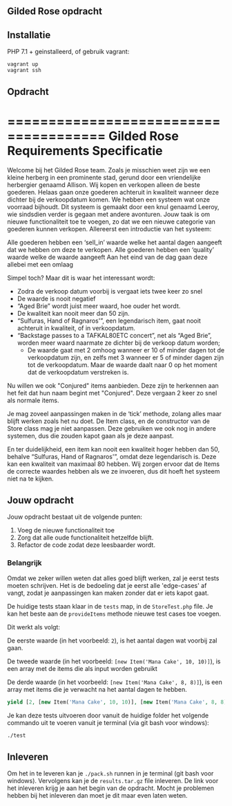 ## Gilded Rose opdracht

## Installatie

PHP 7.1 + geinstalleerd, of gebruik vagrant:

```
vagrant up
vagrant ssh
```

## Opdracht

======================================
Gilded Rose Requirements Specificatie
=====================================

Welcome bij het Gilded Rose team. Zoals je misschien weet zijn we een kleine herberg in een prominente stad, 
gerund door een vriendelijke herbergier genaamd Allison. 
Wij kopen en verkopen alleen de beste goederen. 
Helaas gaan onze goederen achteruit in kwaliteit wanneer deze dichter bij de 
verkoopdatum komen. We hebben een systeem wat onze voorraad bijhoudt. 
Dit systeem is gemaakt door een knul genaamd Leeroy, wie sindsdien verder is gegaan met andere avonturen. 
Jouw taak is om nieuwe functionaliteit toe te voegen, zo dat we een nieuwe 
categorie van goederen kunnen verkopen. Allereerst een introductie van het systeem:

Alle goederen hebben een ‘sell_in’ waarde welke het aantal dagen aangeeft 
dat we hebben om deze te verkopen.
Alle goederen hebben een ‘quality’ waarde welke de waarde aangeeft
Aan het eind van de dag gaan deze allebei met een omlaag

Simpel toch? Maar dit is waar het interessant wordt:

* Zodra de verkoop datum voorbij is vergaat iets twee keer zo snel
* De waarde is nooit negatief
* “Aged Brie” wordt juist meer waard, hoe ouder het wordt.
* De kwaliteit kan nooit meer dan 50 zijn.
* “Sulfuras, Hand of Ragnaros'”, een legendarisch item, gaat nooit achteruit in kwaliteit, of in verkoopdatum.
* “Backstage passes to a TAFKAL80ETC concert”, net als “Aged Brie”, worden meer waard naarmate ze dichter bij de verkoop datum worden;
  * De waarde gaat met 2 omhoog wanneer er 10 of minder dagen tot de verkoopdatum zijn, en zelfs met 3 wanneer er 5 of minder dagen zijn tot de verkoopdatum. Maar de waarde daalt naar 0 op het moment dat de verkoopdatum verstreken is.

Nu willen we ook "Conjured" items aanbieden. Deze zijn te herkennen aan het feit dat hun naam begint met "Conjured".
Deze vergaan 2 keer zo snel als normale items.

Je mag zoveel aanpassingen maken in de ‘tick’ methode, zolang alles maar blijft werken zoals het nu doet. 
De Item class, en de constructor van de Store class mag je niet aanpassen. 
Deze gebruiken we ook nog in andere systemen, dus die zouden kapot gaan als je deze aanpast.

En ter duidelijkheid, een item kan nooit een kwaliteit hoger hebben dan 50, behalve “Sulfuras, Hand of Ragnaros'”, 
omdat deze legendarisch is. Deze kan een kwaliteit van maximaal 80 hebben. Wij zorgen ervoor dat de Items de correcte 
waardes hebben als we ze invoeren, dus dit hoeft het systeem niet na te kijken.

## Jouw opdracht

Jouw opdracht bestaat uit de volgende punten:

1. Voeg de nieuwe functionaliteit toe 
2. Zorg dat alle oude functionaliteit hetzelfde blijft.
3. Refactor de code zodat deze leesbaarder wordt.

### Belangrijk

Omdat we zeker willen weten dat alles goed blijft werken, zal je eerst tests moeten schrijven. Het is de bedoeling dat
je eerst alle 'edge-cases' af vangt, zodat je aanpassingen kan maken zonder dat er iets kapot gaat.

De huidige tests staan klaar in de `tests` map, in de `StoreTest.php` file.
Je kan het beste aan de `provideItems` methode nieuwe test cases toe voegen.

Dit werkt als volgt:

De eerste waarde (in het voorbeeld: `2`), is het aantal dagen wat voorbij zal gaan.

De tweede waarde (in het voorbeeld: `[new Item('Mana Cake', 10, 10)]`), is een array met de items die als input worden gebruikt

De derde waarde (in het voorbeeld: `[new Item('Mana Cake', 8, 8)]`), is een array met items die je verwacht na het aantal dagen te hebben.

```php
yield [2, [new Item('Mana Cake', 10, 10)], [new Item('Mana Cake', 8, 8)]];
```

Je kan deze tests uitvoeren door vanuit de huidige folder het volgende commando uit te voeren vanuit je terminal (via git bash voor windows):

```sh
./test
```

## Inleveren
Om het in te leveren kan je `./pack.sh` runnen in je terminal (git bash voor windows).
Vervolgens kan je de `results.tar.gz` file inleveren. De link voor het inleveren krijg je aan het begin van de opdracht.
Mocht je problemen hebben bij het inleveren dan moet je dit maar even laten weten.

